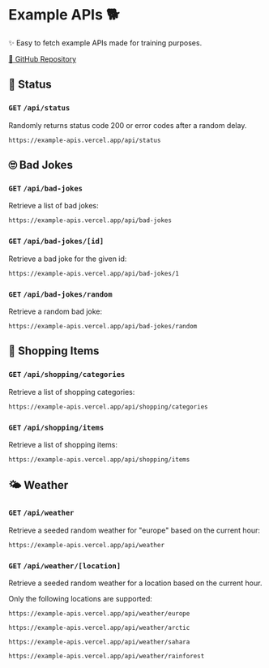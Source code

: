 # Example APIs 🐕

✨ Easy to fetch example APIs made for training purposes.

[🔗 GitHub Repository](https://github.com/neuefische/web-example-apis)

## 🎲 Status

### `GET` `/api/status`

Randomly returns status code 200 or error codes after a random delay.

```
https://example-apis.vercel.app/api/status
```

## 🙄 Bad Jokes

### `GET` `/api/bad-jokes`

Retrieve a list of bad jokes:

```
https://example-apis.vercel.app/api/bad-jokes
```

### `GET` `/api/bad-jokes/[id]`

Retrieve a bad joke for the given id:

```
https://example-apis.vercel.app/api/bad-jokes/1
```

### `GET` `/api/bad-jokes/random`

Retrieve a random bad joke:

```
https://example-apis.vercel.app/api/bad-jokes/random
```

## 🛒 Shopping Items

### `GET` `/api/shopping/categories`

Retrieve a list of shopping categories:

```
https://example-apis.vercel.app/api/shopping/categories
```

### `GET` `/api/shopping/items`

Retrieve a list of shopping items:

```
https://example-apis.vercel.app/api/shopping/items
```

## 🌤️ Weather

### `GET` `/api/weather`

Retrieve a seeded random weather for "europe" based on the current hour:

```
https://example-apis.vercel.app/api/weather
```

### `GET` `/api/weather/[location]`

Retrieve a seeded random weather for a location based on the current hour.

Only the following locations are supported:

```
https://example-apis.vercel.app/api/weather/europe
```

```
https://example-apis.vercel.app/api/weather/arctic
```

```
https://example-apis.vercel.app/api/weather/sahara
```

```
https://example-apis.vercel.app/api/weather/rainforest
```
